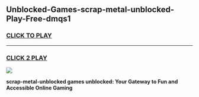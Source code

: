 
## Unblocked-Games-scrap-metal-unblocked-Play-Free-dmqs1
<h3>
<a href="https://premium76.site?title=scrap-metal-unblocked&ref=20M">CLICK TO PLAY</a></h3>
<hr>

<h3>
<a href="https://premium76.site?title=scrap-metal-unblocked&ref=20M">CLICK 2 PLAY</a>
  
</h3>

<a href="https://premium76.site?title=scrap-metal-unblocked&ref=19M"><img src="https://clearcache.store/games.png"></a>


**scrap-metal-unblocked games unblocked: Your Gateway to Fun and Accessible Online Gaming**
